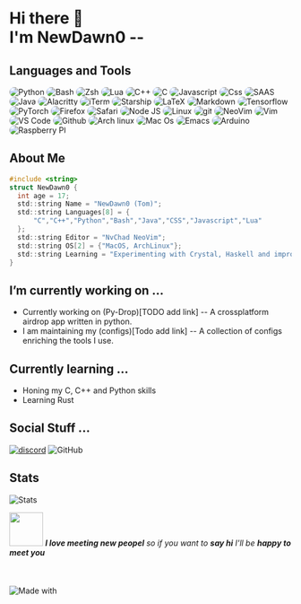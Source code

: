 # Hi there 👋 <br> I'm NewDawn0 --
## Languages and Tools
<div>
<img alt="Python" src="https://img.shields.io/badge/python-ffd342?style=for-the-badge&logo=Python&logoColor=blue" style="border-radius: 25px" />
<img alt="Bash" src="https://img.shields.io/badge/shell_script-000000?style=for-the-badge&logo=gnu-bash&logoColor=white" style="border-radius: 25px" />
<img alt="Zsh" src="https://img.shields.io/badge/zsh-1f1f1f?&logo=zsh&style=for-the-badge" style="border-radius: 25px" />
<img alt="Lua" src="https://img.shields.io/badge/lua-000081?style=for-the-badge&logo=lua&logoColor=white" style="border-radius: 25px" />
<img alt="C++" src="https://img.shields.io/badge/C++-00599C?&logo=c%2b%2b&style=for-the-badge" style="border-radius: 25px" />
<img alt="C" src="https://img.shields.io/badge/C-003991?&logo=C&style=for-the-badge" style="border-radius: 25px" />
<img alt="Javascript" src="https://img.shields.io/badge/javascript-1f1f1f?style=for-the-badge&logo=Javascript" style="border-radius: 25px" />
<img alt="Css" src="https://img.shields.io/badge/CSS-blue?&style=for-the-badge&logo=css3&logoColor=white" style="border-radius: 25px" />
<img alt="SAAS" src="https://img.shields.io/badge/Sass-CC6699?style=for-the-badge&logo=sass&logoColor=white" style="border-radius: 25px" />
<img alt="Java" src="https://img.shields.io/badge/Java-ED8B00?style=for-the-badge&logo=java&logoColor=white" style="border-radius: 25px" />
<img alt="Alacritty" src="https://img.shields.io/badge/alacritty-orange?style=for-the-badge&logo=alacritty&logoColor=white" style="border-radius: 25px" />
<img alt="iTerm" src="https://img.shields.io/badge/iTerm2-202b2d?style=for-the-badge&logo=iterm2&logoColor=white" style="border-radius: 25px" />
<img alt="Starship" src="https://img.shields.io/badge/starship-DD0B78?style=for-the-badge&logo=starship&logoColor=white" style="border-radius: 25px" />
<img alt="LaTeX" src="https://img.shields.io/badge/latex-%23008080.svg?style=for-the-badge&logo=latex&logoColor=white" style="border-radius: 25px" />
<img alt="Markdown" src="https://img.shields.io/badge/Markdown-000000?style=for-the-badge&logo=markdown&logoColor=white" style="border-radius: 25px" />
<img alt="Tensorflow" src="https://img.shields.io/badge/TensorFlow-ff8d00?style=for-the-badge&logo=tensorflow&logoColor=white" style="border-radius: 25px" />
<img alt="PyTorch" src="https://img.shields.io/badge/PyTorch-%23EE4C2C.svg?&style=for-the-badge&logo=PyTorch&logoColor=white" style="border-radius: 25px" />
<img alt="Firefox" src="https://img.shields.io/badge/Firefox-fc4854?style=for-the-badge&logo=Firefox-Browser&logoColor=white" style="border-radius: 25px" />
<img alt="Safari" src="https://img.shields.io/badge/Safari-2892d8?style=for-the-badge&logo=Safari&logoColor=white" style="border-radius: 25px" />
<img alt="Node JS" src="https://img.shields.io/badge/Node.js-019833?style=for-the-badge&logo=node.js&logoColor=white" style="border-radius: 25px" />
<img alt="Linux" src="https://img.shields.io/badge/Linux-f7c156?style=for-the-badge&logo=linux&logoColor=black" style="border-radius: 25px" />
<img alt="git" src="https://img.shields.io/badge/Git-f05033?&style=for-the-badge&logo=git&logoColor=white" style="border-radius: 25px" />
<img alt="NeoVim" src="https://img.shields.io/badge/NeoVim-1287d2?&style=for-the-badge&logo=neovim&logoColor=green" style="border-radius: 25px" />
<img alt="Vim" src="https://img.shields.io/badge/-Vim-019833?&logo=Vim&style=for-the-badge" style="border-radius: 25px" />
<img alt="VS Code" src="https://img.shields.io/static/v1?style=for-the-badge&message=VS+Code&color=007ACC&logo=Visual+Studio+Code&logoColor=FFFFFF&label=" style="border-radius: 25px" />
<img alt="Github" src="https://img.shields.io/badge/GitHub-000000?style=for-the-badge&logo=GitHub&logoColor=white" style="border-radius: 25px" />
<img alt="Arch linux" src="https://img.shields.io/badge/Arch_Linux-1793D1?style=for-the-badge&logo=arch-linux&logoColor=white" style="border-radius: 25px" />
<img alt="Mac Os" src="https://img.shields.io/badge/mac%20os-000000?style=for-the-badge&logo=apple&logoColor=white" style="border-radius: 25px" />
<img alt="Emacs" src="https://img.shields.io/badge/Emacs-%237F5AB6.svg?&style=for-the-badge&logo=gnu-emacs&logoColor=white" style="border-radius: 25px" />
<img alt="Arduino" src="https://img.shields.io/badge/Arduino-00979D?style=for-the-badge&logo=Arduino&logoColor=white" style="border-radius: 25px" />
<img alt="Raspberry PI" src="https://img.shields.io/badge/Raspberry%20Pi-A22846?style=for-the-badge&logo=Raspberry%20Pi&logoColor=white" style="border-radius: 25px" />
</div>

## About Me
```c
#include <string>
struct NewDawn0 {
  int age = 17;
  std::string Name = "NewDawn0 (Tom)";
  std::string Languages[8] = {
      "C","C++","Python","Bash","Java","CSS","Javascript","Lua"
  };
  std::string Editor = "NvChad NeoVim";
  std::string OS[2] = {"MacOS, ArchLinux"};
  std::string Learning = "Experimenting with Crystal, Haskell and improving my c and c++";
}
```

## I’m currently working on ...
- Currently working on (Py-Drop)[TODO add link] -- A crossplatform airdrop app written in python.
- I am maintaining my (configs)[Todo add link] -- A collection of configs enriching the tools I use.

## Currently learning ...
- Honing my C, C++ and Python skills
- Learning Rust

## Social Stuff ...
<div>
  <a href="https://discordapp.com/users/820033152827129926/"><img src="https://img.shields.io/badge/Discord-7289DA?style=for-the-badge&logo=discord&logoColor=white"  alt="discord"/></a>
  <img src="https://img.shields.io/github/followers/NewDawn0?label=follow&style=social"  alt="GitHub"/>
</div>
<!--
<img alt="GMail" src="https://img.shields.io/badge/Gmail-white?style=for-the-badge&logo=gmail&logoColor" onclick="window.open('')" />
</div>
<img alt="Instagram" src="https://img.shields.io/badge/Instagram-E4405F?style=for-the-badge&logo=instagram&logoColor=white" onclick="window.open('')" />
<img alt="Website" src="https://img.shields.io/badge/website-000000?style=for-the-badge&logo=About.me&logoColor=white" onclick=window.open('') />
-->

## Stats
<img class="Stats" alt="Stats" src="https://github-readme-stats.vercel.app/api?username=NewDawn0&theme=blue-green" />

<img src="https://cdn-icons-png.flaticon.com/512/2577/2577443.png" width="60"> <em><b>I love meeting new peopel</b> so if you want to <b> say hi</b> I'll be <b>happy to meet you</b></em>
</br>
</br>
</br>
</br>
<img alt="Made with" src="http://ForTheBadge.com/images/badges/built-with-swag.svg" />
